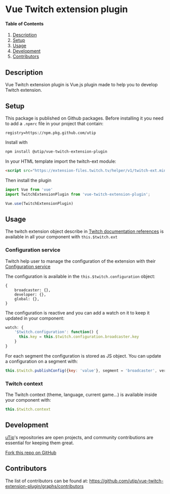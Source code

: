 # Vue Twitch extension plugin

#### Table of Contents

1. [Description](#description)
2. [Setup](#setup)
3. [Usage](#usage)
4. [Development](#development)
5. [Contributors](#contributors)

## Description

Vue Twitch extension plugin is Vue.js plugin made to help you to develop Twitch extension.

## Setup
This package is published on Github packages.
Before installing it you need to add a `.npmrc` file in your project that contain:
```
registry=https://npm.pkg.github.com/utip
```

Install with
```bash
npm install @utip/vue-twitch-extension-plugin
```

In your HTML template import the twitch-ext module:
```html
<script src="https://extension-files.twitch.tv/helper/v1/twitch-ext.min.js"></script>
```

Then install the plugin
```js
import Vue from 'vue'
import TwitchExtensionPlugin from 'vue-twitch-extension-plugin';

Vue.use(TwitchExtensionPlugin)
```

## Usage
The twitch extension object describe in [Twitch documentation references](https://dev.twitch.tv/docs/extensions/reference#javascript-helper) is available in all your component with `this.$twitch.ext`

### Configuration service
Twitch help user to manage the configuration of the extension with their [Configuration service](https://dev.twitch.tv/docs/extensions/building#using-the-configuration-service)

The configuration is available in the `this.$twitch.configuration` object:
```
{
    broadcaster: {},
    developer: {},
    global: {},
}
```

The configuration is reactive and you can add a watch on it to keep it updated in your component:
```js
watch: {
    '$twitch.configuration': function() {
      this.key = this.$twitch.configuration.broadcaster.key
    }
}
```

For each segment the configuration is stored as JS object. You can update a configuration on a segment with:
```js
this.$twitch.publishConfig({key: 'value'}, segment = 'broadcaster', version = '1.0')
```

### Twitch context
The Twitch context (theme, language, current game...) is available inside your component with:
```js
this.$twitch.context
```

## Development

[uTip](https://utip.io)'s repositories are open projects, and community contributions are essential for keeping them great.

[Fork this repo on GitHub](https://github.com/utip/vue-twitch-extension-plugin/fork)

## Contributors

The list of contributors can be found at: https://github.com/utip/vue-twitch-extension-plugin/graphs/contributors
